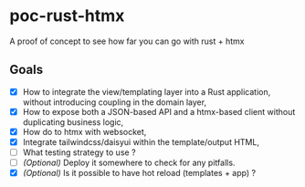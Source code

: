 # poc-rust-htmx

A proof of concept to see how far you can go with rust + htmx

## Goals

- [x] How to integrate the view/templating layer into a Rust application,
      without introducing coupling in the domain layer,
- [x] How to expose both a JSON-based API and a htmx-based client without
      duplicating business logic,
- [x] How do to htmx with websocket,
- [x] Integrate tailwindcss/daisyui within the template/output HTML,
- [ ] What testing strategy to use ?
- [ ] _(Optional)_ Deploy it somewhere to check for any pitfalls.
- [x] _(Optional)_ Is it possible to have hot reload (templates + app) ?
